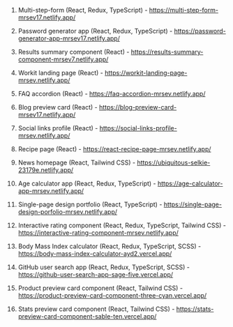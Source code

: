 1. Multi-step-form (React, Redux, TypeScript) - https://multi-step-form-mrsev17.netlify.app/

2. Password generator app (React, Redux, TypeScript) - https://password-generator-app-mrsev17.netlify.app/

3. Results summary component (React) - https://results-summary-component-mrsev7.netlify.app/

4. Workit landing page (React) - https://workit-landing-page-mrsev.netlify.app/

5. FAQ accordion (React) - https://faq-accordion-mrsev.netlify.app/

6. Blog preview card (React) - https://blog-preview-card-mrsev17.netlify.app/

7. Social links profile (React) - https://social-links-profile-mrsev.netlify.app/

8. Recipe page (React) - https://react-recipe-page-mrsev.netlify.app/

9. News homepage (React, Tailwind CSS) - https://ubiquitous-selkie-23179e.netlify.app/

10. Age calculator app (React, Redux, TypeScript) - https://age-calculator-app-mrsev.netlify.app/

11. Single-page design portfolio (React, TypeScript) - https://single-page-design-porfolio-mrsev.netlify.app/

12. Interactive rating component (React, Redux, TypeScript, Tailwind CSS) - https://interactive-rating-component-mrsev.netlify.app/

13. Body Mass Index calculator (React, Redux, TypeScript, SCSS) - https://body-mass-index-calculator-ayd2.vercel.app/

14. GitHub user search app (React, Redux, TypeScript, SCSS) - https://github-user-search-app-sage-five.vercel.app/

15. Product preview card component (React, Tailwind CSS) - https://product-preview-card-component-three-cyan.vercel.app/

16. Stats preview card component (React, Tailwind CSS) - https://stats-preview-card-component-sable-ten.vercel.app/
